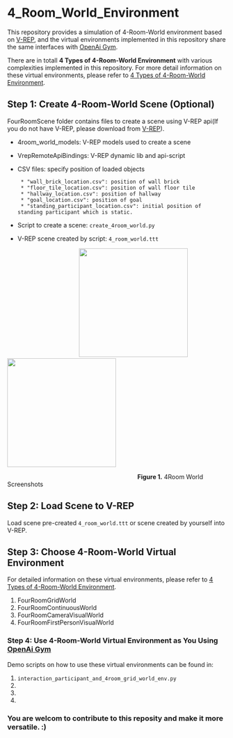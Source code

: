 # 4_Room_World_Environment
This repository provides a simulation of 4-Room-World environment based on [V-REP](http://www.coppeliarobotics.com), and the virtual environments implemented in this repository share the same interfaces with [OpenAi Gym](https://gym.openai.com).

There are in totall **4 Types of 4-Room-World Environment** with various complexities implemented in this repository. For more detail information on these virtual environments, please refer to [4 Types of 4-Room-World Environment](https://github.com/LinghengMeng/4_Room_World_Environment/blob/master/Environment/README.md).


## Step 1: Create 4-Room-World Scene (Optional)
FourRoomScene folder contains files to create a scene using V-REP api(If you do not have V-REP, please download from [V-REP](http://www.coppeliarobotics.com/downloads.html)).
   
  * 4room_world_models: V-REP models used to create a scene
      
  * VrepRemoteApiBindings: V-REP dynamic lib and api-script
      
  * CSV files: specify position of loaded objects
  
         * "wall_brick_location.csv": position of wall brick
         * "floor_tile_location.csv": position of wall floor tile
         * "hallway_location.csv": position of hallway
         * "goal_location.csv": position of goal
         * "standing_participant_location.csv": initial position of standing participant which is static.
         
  * Script to create a scene:
    `create_4room_world.py`
    
  * V-REP scene created by script: `4_room_world.ttt`
  
&nbsp; &nbsp; &nbsp; &nbsp; &nbsp; &nbsp; &nbsp; &nbsp; &nbsp; &nbsp; &nbsp; &nbsp; &nbsp; &nbsp; &nbsp; &nbsp; &nbsp; &nbsp; &nbsp; &nbsp; &nbsp; <img src="https://github.com/LinghengMeng/4_Room_World_Environment/blob/master/Images/4Room_scene2.png" width="250" height="250" />     &nbsp;  <img src="https://github.com/LinghengMeng/4_Room_World_Environment/blob/master/Images/4Room_Scene.png" width="250" height="250" /> 

&nbsp; &nbsp; &nbsp; &nbsp; &nbsp; &nbsp; &nbsp; &nbsp; &nbsp; &nbsp; &nbsp; &nbsp; &nbsp; &nbsp; &nbsp; &nbsp; &nbsp; &nbsp; &nbsp; &nbsp; &nbsp; &nbsp; &nbsp; &nbsp; &nbsp; &nbsp; &nbsp; &nbsp; &nbsp; &nbsp; &nbsp; &nbsp; &nbsp; &nbsp; &nbsp; &nbsp; &nbsp; &nbsp; **Figure 1.** 4Room World Screenshots

## Step 2: Load Scene to V-REP
Load scene pre-created `4_room_world.ttt` or scene created by yourself into V-REP.

## Step 3: Choose 4-Room-World Virtual Environment
For detailed information on these virtual environments, please refer to [4 Types of 4-Room-World Environment](https://github.com/LinghengMeng/4_Room_World_Environment/blob/master/Environment/README.md).

  1. FourRoomGridWorld
  2. FourRoomContinuousWorld
  3. FourRoomCameraVisualWorld
  4. FourRoomFirstPersonVisualWorld

### Step 4: Use 4-Room-World Virtual Environment as You Using [OpenAi Gym](https://gym.openai.com)
Demo scripts on how to use these virtual environments can be found in:

  1. `interaction_participant_and_4room_grid_world_env.py`
  2. 
  3. 
  4. 

### You are welcom to contribute to this reposity and make it more versatile. :)
